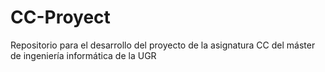 # CC-Proyect
Repositorio para el desarrollo del proyecto de la asignatura CC del máster de ingeniería informática de la UGR
